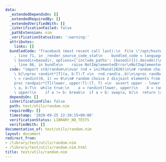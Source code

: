 ```yaml
---
data:
  _extendedDependsOn: []
  _extendedRequiredBy: []
  _extendedVerifiedWith: []
  _isVerificationFailed: false
  _pathExtension: nim
  _verificationStatusIcon: ':warning:'
  attributes:
    links: []
  bundledCode: "Traceback (most recent call last):\n  File \"/opt/hostedtoolcache/Python/3.9.6/x64/lib/python3.9/site-packages/onlinejudge_verify/documentation/build.py\"\
    , line 71, in _render_source_code_stat\n    bundled_code = language.bundle(stat.path,\
    \ basedir=basedir, options={'include_paths': [basedir]}).decode()\n  File \"/opt/hostedtoolcache/Python/3.9.6/x64/lib/python3.9/site-packages/onlinejudge_verify/languages/nim.py\"\
    , line 86, in bundle\n    raise NotImplementedError\nNotImplementedError\n"
  code: "import std/random\n\nvar rnd = initRand(2020)\n\n# random choise from [a,\
    \ b]\nproc randint*[T](a, b:T):T =\n  rnd.rand(a..b)\n\nproc randbool*():bool\
    \ = randint(0, 1) == 0\n\n# random choice 2 disjoint elements from [lower, upper]\n\
    proc randpair*[T](lower, upper:T):(T, T) =\n  assert upper - lower >= 1.T\n  var\
    \ a, b:T\n  while true:\n    a = randint(lower, upper)\n    b = randint(lower,\
    \ upper)\n    if a != b: break\n  if a > b: swap(a, b)\n  return (a, b)\n"
  dependsOn: []
  isVerificationFile: false
  path: test/utils/random.nim
  requiredBy: []
  timestamp: '2020-09-25 22:39:15+09:00'
  verificationStatus: LIBRARY_NO_TESTS
  verifiedWith: []
documentation_of: test/utils/random.nim
layout: document
redirect_from:
- /library/test/utils/random.nim
- /library/test/utils/random.nim.html
title: test/utils/random.nim
---
```

